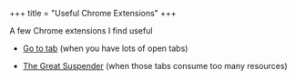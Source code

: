 +++
title = "Useful Chrome Extensions"
+++

A few Chrome extensions I find useful

* [Go to tab](https://chrome.google.com/webstore/detail/goto-tab/hjfkaobgkmaeomgdhmhhipdbjdhhjkoi) (when you have lots of open tabs)

* [The Great Suspender](https://chrome.google.com/webstore/detail/the-great-suspender/klbibkeccnjlkjkiokjodocebajanakg) (when those tabs consume too many resources)
